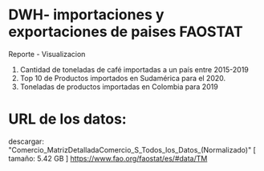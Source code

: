 # DWH- importaciones y exportaciones de paises FAOSTAT

Reporte - Visualizacion
1. Cantidad de toneladas de café importadas a un país entre 2015-2019
2. Top 10 de Productos importados en Sudamérica para el 2020.
3. Toneladas de productos importadas en Colombia para 2019

# URL de los datos:
descargar: "Comercio_MatrizDetalladaComercio_S_Todos_los_Datos_(Normalizado)"  [ tamaño: 5.42 GB ]
https://www.fao.org/faostat/es/#data/TM
